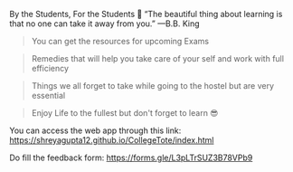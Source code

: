 By the Students, For the Students 🤩
“The beautiful thing about learning is that no one can take it away from you.” —B.B. King

>You can get the resources for upcoming Exams

>Remedies that will help you take care of your self and work with full efficiency

>Things we all forget to take while going to the hostel but are very essential

>Enjoy Life to the fullest but don't forget to learn 😎
 
 You can access the web app through this link: https://shreyagupta12.github.io/CollegeTote/index.html

Do fill the feedback form: https://forms.gle/L3pLTrSUZ3B78VPb9
